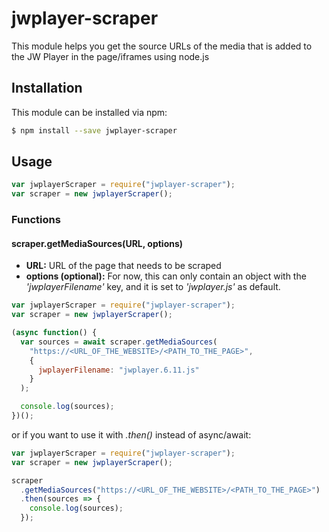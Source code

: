 # jwplayer-scraper

This module helps you get the source URLs of the media that is added to the JW Player in the page/iframes using node.js

## Installation

This module can be installed via npm:

```sh
$ npm install --save jwplayer-scraper
```

## Usage

```js
var jwplayerScraper = require("jwplayer-scraper");
var scraper = new jwplayerScraper();
```

### Functions

#### scraper.getMediaSources(URL, options)

- **URL:** URL of the page that needs to be scraped
- **options (optional):** For now, this can only contain an object with the _'jwplayerFilename'_ key, and it is set to _'jwplayer.js'_ as default.

```js
var jwplayerScraper = require("jwplayer-scraper");
var scraper = new jwplayerScraper();

(async function() {
  var sources = await scraper.getMediaSources(
    "https://<URL_OF_THE_WEBSITE>/<PATH_TO_THE_PAGE>",
    {
      jwplayerFilename: "jwplayer.6.11.js"
    }
  );

  console.log(sources);
})();
```

or if you want to use it with _.then()_ instead of async/await:

```js
var jwplayerScraper = require("jwplayer-scraper");
var scraper = new jwplayerScraper();

scraper
  .getMediaSources("https://<URL_OF_THE_WEBSITE>/<PATH_TO_THE_PAGE>")
  .then(sources => {
    console.log(sources);
  });
```

